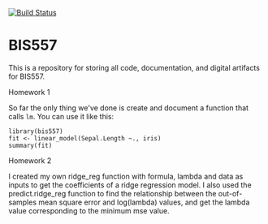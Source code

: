 [![Build Status](https://travis-ci.org/pattyzhang527/bis557.svg?branch=master)](https://travis-ci.org/pattyzhang527/bis557)

BIS557
===

This is a repository for storing all code, documentation, and digital 
artifacts for BIS557.

Homework 1

So far the only thing we've done is create and document a function that
calls `lm`. You can use it like this:

```{R}
library(bis557)
fit <- linear_model(Sepal.Length ~., iris)
summary(fit)
```

Homework 2

I created my own ridge_reg function with formula, lambda and data as inputs to get the coefficients of a ridge regression model. I also used the predict.ridge_reg function to find the relationship between the out-of-samples mean square error and log(lambda) values, and get the lambda value corresponding to the minimum mse value.
